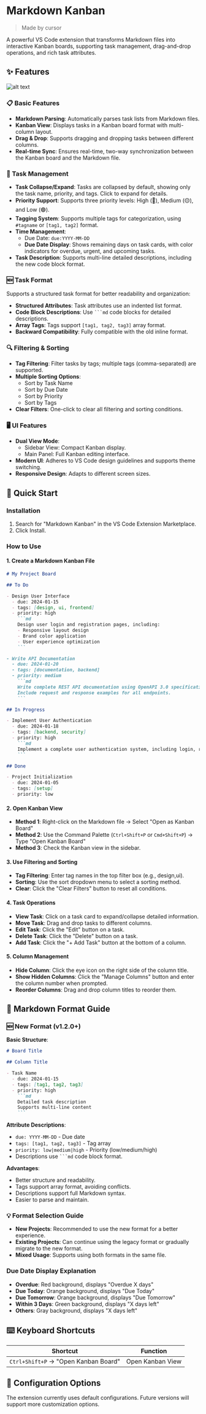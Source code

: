 # Markdown Kanban
> Made by cursor

A powerful VS Code extension that transforms Markdown files into interactive Kanban boards, supporting task management, drag-and-drop operations, and rich task attributes.

## ✨ Features
![alt text](imgs/image.png)
### 📋 Basic Features
- **Markdown Parsing**: Automatically parses task lists from Markdown files.
- **Kanban View**: Displays tasks in a Kanban board format with multi-column layout.
- **Drag & Drop**: Supports dragging and dropping tasks between different columns.
- **Real-time Sync**: Ensures real-time, two-way synchronization between the Kanban board and the Markdown file.

### 🎯 Task Management
- **Task Collapse/Expand**: Tasks are collapsed by default, showing only the task name, priority, and tags. Click to expand for details.
- **Priority Support**: Supports three priority levels: High (🔴), Medium (🟡), and Low (🟢).
- **Tagging System**: Supports multiple tags for categorization, using `#tagname` or `[tag1, tag2]` format.
- **Time Management**:
  - Due Date: `due:YYYY-MM-DD`
  - **Due Date Display**: Shows remaining days on task cards, with color indicators for overdue, urgent, and upcoming tasks.
- **Task Description**: Supports multi-line detailed descriptions, including the new code block format.

### 🆕 Task Format
Supports a structured task format for better readability and organization:
- **Structured Attributes**: Task attributes use an indented list format.
- **Code Block Descriptions**: Use ```` ```md ```` code blocks for detailed descriptions.
- **Array Tags**: Tags support `[tag1, tag2, tag3]` array format.
- **Backward Compatibility**: Fully compatible with the old inline format.

### 🔍 Filtering & Sorting
- **Tag Filtering**: Filter tasks by tags; multiple tags (comma-separated) are supported.
- **Multiple Sorting Options**:
  - Sort by Task Name
  - Sort by Due Date
  - Sort by Priority
  - Sort by Tags
- **Clear Filters**: One-click to clear all filtering and sorting conditions.

### 🖥️ UI Features
- **Dual View Mode**:
  - Sidebar View: Compact Kanban display.
  - Main Panel: Full Kanban editing interface.
- **Modern UI**: Adheres to VS Code design guidelines and supports theme switching.
- **Responsive Design**: Adapts to different screen sizes.

## 🚀 Quick Start

### Installation
1. Search for "Markdown Kanban" in the VS Code Extension Marketplace.
2. Click Install.

### How to Use

#### 1. Create a Markdown Kanban File

```markdown
# My Project Board

## To Do

- Design User Interface
  - due: 2024-01-15
  - tags: [design, ui, frontend]
  - priority: high
    ```md
    Design user login and registration pages, including:
    - Responsive layout design
    - Brand color application
    - User experience optimization
    ```

- Write API Documentation
  - due: 2024-01-20
  - tags: [documentation, backend]
  - priority: medium
    ```md
    Write complete REST API documentation using OpenAPI 3.0 specification.
    Include request and response examples for all endpoints.
    ```

## In Progress

- Implement User Authentication
  - due: 2024-01-18
  - tags: [backend, security]
  - priority: high
    ```md
    Implement a complete user authentication system, including login, registration, and permission management.
    ```

## Done

- Project Initialization
  - due: 2024-01-05
  - tags: [setup]
  - priority: low
```

#### 2. Open Kanban View
- **Method 1**: Right-click on the Markdown file → Select "Open as Kanban Board"
- **Method 2**: Use the Command Palette (`Ctrl+Shift+P` or `Cmd+Shift+P`) → Type "Open Kanban Board"
- **Method 3**: Check the Kanban view in the sidebar.

#### 3. Use Filtering and Sorting
- **Tag Filtering**: Enter tag names in the top filter box (e.g., design,ui).
- **Sorting**: Use the sort dropdown menu to select a sorting method.
- **Clear**: Click the "Clear Filters" button to reset all conditions.

#### 4. Task Operations
- **View Task**: Click on a task card to expand/collapse detailed information.
- **Move Task**: Drag and drop tasks to different columns.
- **Edit Task**: Click the "Edit" button on a task.
- **Delete Task**: Click the "Delete" button on a task.
- **Add Task**: Click the "+ Add Task" button at the bottom of a column.

#### 5. Column Management
- **Hide Column**: Click the eye icon on the right side of the column title.
- **Show Hidden Columns**: Click the "Manage Columns" button and enter the column number when prompted.
- **Reorder Columns**: Drag and drop column titles to reorder them.

## 📝 Markdown Format Guide

### 🆕 New Format (v1.2.0+)

**Basic Structure**:
```markdown
# Board Title

## Column Title

- Task Name
  - due: 2024-01-15
  - tags: [tag1, tag2, tag3]
  - priority: high
    ```md
    Detailed task description
    Supports multi-line content
    ```
```

**Attribute Descriptions**:
- `due: YYYY-MM-DD` - Due date
- `tags: [tag1, tag2, tag3]` - Tag array
- `priority: low|medium|high` - Priority (low/medium/high)
- Descriptions use ```` ```md ```` code block format.

**Advantages**:
- Better structure and readability.
- Tags support array format, avoiding conflicts.
- Descriptions support full Markdown syntax.
- Easier to parse and maintain.

### 💡 Format Selection Guide

- **New Projects**: Recommended to use the new format for a better experience.
- **Existing Projects**: Can continue using the legacy format or gradually migrate to the new format.
- **Mixed Usage**: Supports using both formats in the same file.

### Due Date Display Explanation
- **Overdue**: Red background, displays "Overdue X days"
- **Due Today**: Orange background, displays "Due Today"
- **Due Tomorrow**: Orange background, displays "Due Tomorrow"
- **Within 3 Days**: Green background, displays "X days left"
- **Others**: Gray background, displays "X days left"

## ⌨️ Keyboard Shortcuts

| Shortcut                             | Function         |
| ------------------------------------ | ---------------- |
| `Ctrl+Shift+P` → "Open Kanban Board" | Open Kanban View |

## 🔧 Configuration Options

The extension currently uses default configurations. Future versions will support more customization options.
